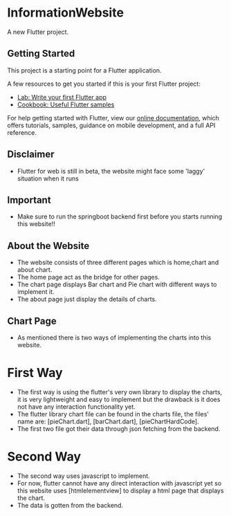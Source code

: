 # InformationWebsite

A new Flutter project.

## Getting Started

This project is a starting point for a Flutter application.

A few resources to get you started if this is your first Flutter project:

- [Lab: Write your first Flutter app](https://flutter.dev/docs/get-started/codelab)
- [Cookbook: Useful Flutter samples](https://flutter.dev/docs/cookbook)

For help getting started with Flutter, view our
[online documentation](https://flutter.dev/docs), which offers tutorials,
samples, guidance on mobile development, and a full API reference.

## Disclaimer

- Flutter for web is still in beta, the website might face some 'laggy' situation when it runs

## Important
- Make sure to run the springboot backend first before you starts running this website!!

## About the Website

- The website consists of three different pages which is home,chart and about chart.
- The home page act as the bridge for other pages.
- The chart page displays Bar chart and Pie chart with different ways to implement it.
- The about page just display the details of charts.

## Chart Page
- As mentioned there is two ways of implementing the charts into this website.
# First Way
- The first way is using the flutter's very own library to display the charts, it is very lightweight and easy to implement but the drawback is it does not have any interaction functionality yet.
- The flutter library chart file can be found in the charts file, the files' name are: [pieChart.dart], [barChart.dart], [pieChartHardCode].
- The first two file got their data through json fetching from the backend.

# Second Way
- The second way uses javascript to implement.
- For now, flutter cannot have any direct interaction with javascript yet so this website uses [htmlelementview] to display a html page that displays the chart.
- The data is gotten from the backend.
